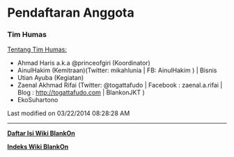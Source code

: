 # Pendaftaran Anggota
### Tim Humas

[Tentang Tim Humas:](/wiki/TimPengembang/Humas.md)

   * Ahmad Haris a.k.a @princeofgiri (Koordinator)
   * AinulHakim (Kemitraan)(Twitter: mikahlunia | FB: AinulHakim ) | Bisnis
   * Utian Ayuba (Kegiatan)
   * Zaenal Akhmad Rifai (Twitter: @togattafudo | Facebook : zaenal.a.rifai |
      Blog : ​http://togattafudo.com | BlankonJKT )
   * EkoSuhartono

Last modified on 03/22/2014 08:28:28 AM

---
[**Daftar Isi Wiki BlankOn**](/wiki/DaftarIsi/index.html)
 
[**Indeks Wiki BlankOn**](/wiki/Indeks.html)

